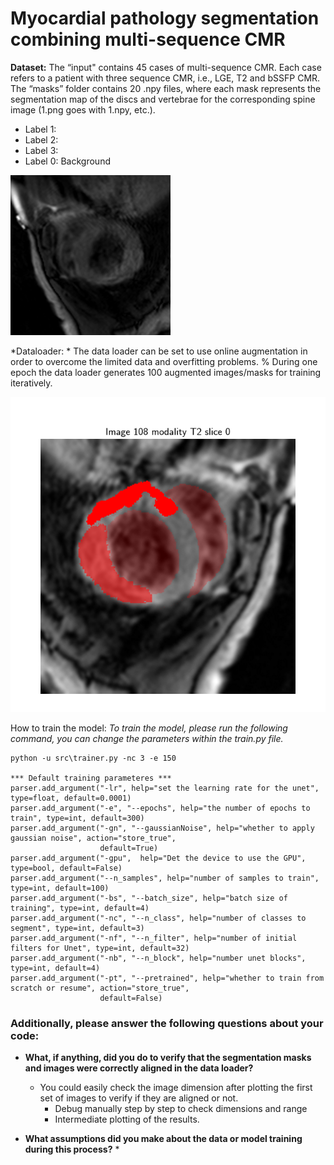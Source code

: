 # Myocardial pathology segmentation combining multi-sequence CMR


**Dataset:** The “input"   contains  45 cases of multi-sequence CMR. Each case refers to a patient with three sequence CMR, i.e., LGE, T2 and bSSFP CMR.
The “masks” folder contains 20 .npy files, where each mask represents the segmentation map of the discs and vertebrae for the corresponding spine image (1.png goes with 1.npy, etc.). 

* Label 1: 
* Label 2:  
* Label 3:  
* Label 0: Background


![CMR Image and Mask](example_data/myops_training_108_T2_0.PNG)


*Dataloader: *
The data loader can be set to use online augmentation in order to overcome the limited data and overfitting problems. 
% During one epoch the data loader generates 100 augmented images/masks for training iteratively. 

![CMR Image and Mask](example_data/108_T2_0.PNG)

How to train the model:
_To train the model, please run the following command, you can change the parameters within the train.py file._

    python -u src\trainer.py -nc 3 -e 150
    
    *** Default training parameteres ***
    parser.add_argument("-lr", help="set the learning rate for the unet", type=float, default=0.0001)
    parser.add_argument("-e", "--epochs", help="the number of epochs to train", type=int, default=300)
    parser.add_argument("-gn", "--gaussianNoise", help="whether to apply gaussian noise", action="store_true",
                        default=True)
    parser.add_argument("-gpu",  help="Det the device to use the GPU", type=bool, default=False)
    parser.add_argument("--n_samples", help="number of samples to train", type=int, default=100)
    parser.add_argument("-bs", "--batch_size", help="batch size of training", type=int, default=4)
    parser.add_argument("-nc", "--n_class", help="number of classes to segment", type=int, default=3)
    parser.add_argument("-nf", "--n_filter", help="number of initial filters for Unet", type=int, default=32)
    parser.add_argument("-nb", "--n_block", help="number unet blocks", type=int, default=4)
    parser.add_argument("-pt", "--pretrained", help="whether to train from scratch or resume", action="store_true",
                        default=False)
                        

### Additionally, please answer the following questions about your code:

* __What, if anything, did you do to verify that the segmentation masks and images were correctly aligned in the data loader?__
  * You could easily check the image dimension after plotting the first set of images to verify if they are aligned or not.
     * Debug manually step by step to check dimensions and range 
     * Intermediate plotting of the results.

* __What assumptions did you make about the data or model training during this process?__
  * 
